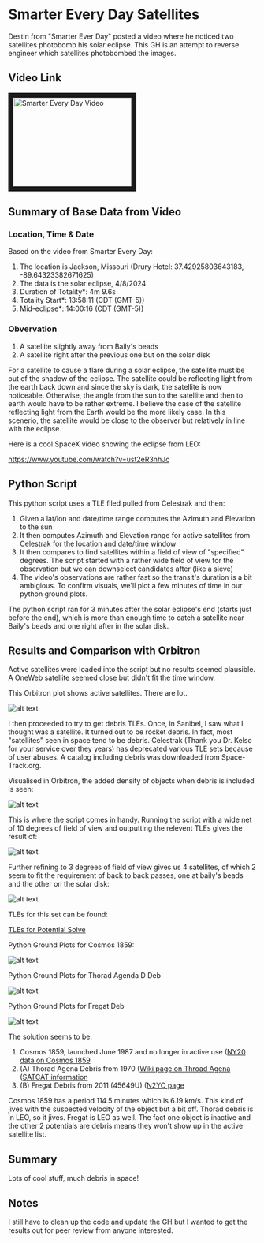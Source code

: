 # Smarter Every Day Satellites
Destin from "Smarter Ever Day" posted a video where he noticed two satellites photobomb his solar eclipse. This GH is an attempt to reverse engineer which satellites photobombed the images.

## Video Link

<a href="http://www.youtube.com/watch?feature=player_embedded&v=bQF51mqzrY4" target="_blank"><img src="https://yt3.googleusercontent.com/ytc/AIdro_l59Ewmp0DHZBRWbY9dVqjd2_mWwvrn8ad0bJfmdbMRYcA=s160-c-k-c0x00ffffff-no-rj" 
alt="Smarter Every Day Video" width="240" height="180" border="10" /></a>

## Summary of Base Data from Video
### Location, Time & Date
Based on the video from Smarter Every Day:
1. The location is Jackson, Missouri (Drury Hotel: 37.42925803643183, -89.64323382671625) 
2. The data is the solar eclipse, 4/8/2024
3. Duration of Totality*: 4m 9.6s
4. Totality Start*: 13:58:11 (CDT (GMT-5))
5. Mid-eclipse*: 14:00:16 (CDT (GMT-5))

### Obvervation
1. A satellite slightly away from Baily's beads
2. A satellite right after the previous one but on the solar disk

For a satellite to cause a flare during a solar eclipse, the satellite must be out of the shadow of the eclipse. The satellite could be reflecting light from the earth back down and since the sky is dark, the satellite is now noticeable. Otherwise, the angle from the sun to the satellite and then to earth would have to be rather extreme. I believe the case of the satellite reflecting light from the Earth would be the more likely case. In this scenerio, the satellite would be close to the observer but relatively in line with the eclipse. 

Here is a cool SpaceX video showing the eclipse from LEO:

https://www.youtube.com/watch?v=ust2eR3nhJc

## Python Script
This python script uses a TLE filed pulled from Celestrak and then:
1. Given a lat/lon and date/time range computes the Azimuth and Elevation to the sun
2. It then computes Azimuth and Elevation range for active satellites from Celestrak for the location and date/time window
3. It then compares to find satellites within a field of view of "specified" degrees. The script started with a rather wide field of view for the observation but we can downselect candidates after (like a sieve)
4. The video's observations are rather fast so the transit's duration is a bit ambigious. To confirm visuals, we'll plot a few minutes of time in our python ground plots.

The python script ran for 3 minutes after the solar eclipse's end (starts just before the end), which is more than enough time to catch a satellite near Baily's beads and one right after in the solar disk.

## Results and Comparison with Orbitron
Active satellites were loaded into the script but no results seemed plausible. A OneWeb satellite seemed close but didn't fit the time window.

This Orbitron plot shows active satellites. There are lot.

![alt text](https://github.com/FIU-ELF/Smarter-Every-Day/blob/main/Images/Orbitron.png "Orbitron radar view of satellites in Jackson, Missouri")

I then proceeded to try to get debris TLEs. Once, in Sanibel, I saw what I thought was a satellite. It turned out to be rocket debris. In fact, most "satellites" seen in space tend to be debris. Celestrak (Thank you Dr. Kelso for your service over they years) has deprecated various TLE sets because of user abuses. A catalog including debris was downloaded from Space-Track.org.

Visualised in Orbitron, the added density of objects when debris is included is seen:

![alt text](https://github.com/FIU-ELF/Smarter-Every-Day/blob/main/Images/Orbitron_debris.png "Orbitron radar view of satellites & debris in Jackson, Missouri")

This is where the script comes in handy. Running the script with a wide net of 10 degrees of field of view and outputting the relevent TLEs gives the result of:

![alt text](https://github.com/FIU-ELF/Smarter-Every-Day/blob/main/Images/sieved_radar.png "Orbitron radar view of sieved satellites & debris in Jackson, Missouri")

Further refining to 3 degrees of field of view gives us 4 satellites, of which 2 seem to fit the requirement of back to back passes, one at baily's beads and the other on the solar disk:

![alt text](https://github.com/FIU-ELF/Smarter-Every-Day/blob/main/Images/potential_solve.png "Orbitron radar view of sieved satellites & debris in Jackson, Missouri")

TLEs for this set can be found:

[TLEs for Potential Solve](https://github.com/FIU-ELF/Smarter-Every-Day/blob/main/Plots_narrow_3_deg/Sieved_TLE3.txt)

Python Ground Plots for Cosmos 1859:

![alt text](https://github.com/FIU-ELF/Smarter-Every-Day/blob/main/Plots_narrow_3_deg/ground_track_4.png "Python Cosmos plot")

Python Ground Plots for Thorad Agenda D Deb

![alt text](https://github.com/FIU-ELF/Smarter-Every-Day/blob/main/Plots_narrow_3_deg/ground_track_3.png "Python Thorad plot")


Python Ground Plots for Fregat Deb

![alt text](https://github.com/FIU-ELF/Smarter-Every-Day/blob/main/Plots_narrow_3_deg/ground_track_1.png "Python Thorad plot")

The solution seems to be:
1. Cosmos 1859, launched June 1987 and no longer in active use ([NY20 data on Cosmos 1859](https://www.n2yo.com/satellite/?s=18120])
2. (A) Thorad Agena Debris from 1970 ([Wiki page on Throad Agena](https://en.wikipedia.org/wiki/Thorad-Agena]) ([SATCAT information]([https://www.satcat.com/sats/19290])
3. (B) Fregat Debris from 2011 (45649U) ([N2YO page](https://www.n2yo.com/satellite/?s=45649])


Cosmos 1859 has a period 114.5 minutes which is 6.19 km/s. This kind of jives with the suspected velocity of the object but a bit off. Thorad debris is in LEO, so it jives. Fregat is LEO as well.
The fact one object is inactive and the other 2 potentials are debris means they won't show up in the active satellite list. 


## Summary
Lots of cool stuff, much debris in space! 

## Notes
I still have to clean up the code and update the GH but I wanted to get the results out for peer review from anyone interested.

